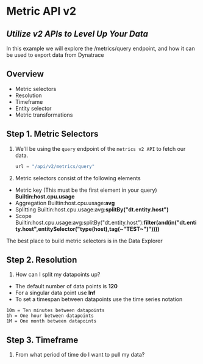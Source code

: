 # Metric API v2
## _Utilize v2 APIs to Level Up Your Data_
In this example we will explore the /metrics/query endpoint, and how it can be used to export data from Dynatrace
## Overview

- Metric selectors
- Resolution
- Timeframe
- Entity selector
- Metric transformations

## Step 1. Metric Selectors
1. We'll be using the `query` endpoint of the `metrics v2 API` to fetch our data.

   ```python
   url = "/api/v2/metrics/query"
   ```
2. Metric selectors consist of the following elements
 - Metric key (This must be the first element in your query)
  **Builtin:host.cpu.usage**
 - Aggregation
 Builtin:host.cpu.usage:**avg**
 - Splitting
  Builtin:host.cpu.usage:avg:**splitBy("dt.entity.host")**
 - Scope
 Builtin:host.cpu.usage:avg:splitBy("dt.entity.host"):**filter(and(in("dt.entity.host",entitySelector("type(host),tag(~"TEST~")"))))**

The best place to build metric selectors is in the Data Explorer

## Step 2. Resolution
1. How can I split my datapoints up?
- The default number of data points is **120**
- For a singular data point use **Inf**
- To set a timespan between datapoints use the time series notation
 ``` 
10m = Ten minutes between datapoints
1h = One hour between datapoints
1M = One month between datapoints
```

## Step 3. Timeframe
1. From what period of time do I want to pull my data?
